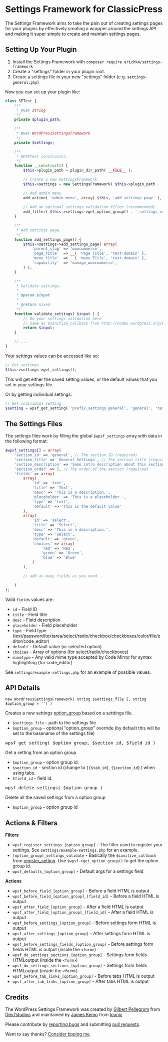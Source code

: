 Settings Framework for ClassicPress
============================

The Settings Framework aims to take the pain out of creating settings pages for your plugins
by effectively creating a wrapper around the settings API and making it super simple to create and maintain
settings pages.

Setting Up Your Plugin
----------------------

1. Install the Settings Framework with `composer require erichk4/settings-framework`
2. Create a "settings" folder in your plugin root.
3. Create a settings file in your new "settings" folder (e.g. `settings-general.php`)

Now you can set up your plugin like:

```php
class SFTest {
	/**
	 * @var string
	 */
	private $plugin_path;

	/**
	 * @var WordPressSettingsFramework
	 */
	private $settings;

	/**
	 * WPSFTest constructor.
	 */
	function __construct() {
		$this->plugin_path = plugin_dir_path( __FILE__ );

		// Create a new SettingsFramework
		$this->settings = new SettingsFramework( $this->plugin_path . 'settings/settings-general.php', 'prefix_settings_general' );

		// Add admin menu
		add_action( 'admin_menu', array( $this, 'add_settings_page' ), 20 );
		
		// Add an optional settings validation filter (recommended)
		add_filter( $this->settings->get_option_group() . '_settings_validate', array( &$this, 'validate_settings' ) );
	}

	/**
	 * Add settings page.
	 */
	function add_settings_page() {
		$this->settings->add_settings_page( array(
			'parent_slug' => 'woocommerce',
			'page_title'  => __( 'Page Title', 'text-domain' ),
			'menu_title'  => __( 'menu Title', 'text-domain' ),
			'capability'  => 'manage_woocommerce',
		) );
	}

	/**
	 * Validate settings.
	 * 
	 * @param $input
	 *
	 * @return mixed
	 */
	function validate_settings( $input ) {
		// Do your settings validation here
		// Same as $sanitize_callback from http://codex.wordpress.org/Function_Reference/register_setting
		return $input;
	}

	// ...
}
```

Your settings values can be accessed like so:

```php
// Get settings
$this->settings->get_settings();
```

This will get either the saved setting values, or the default values that you set in your settings file.

Or by getting individual settings:

```php
// Get individual setting
$setting = wpsf_get_setting( 'prefix_settings_general', 'general', 'text' );
```


The Settings Files
------------------

The settings files work by filling the global `$wpsf_settings` array with data in the following format:

```php
$wpsf_settings[] = array(
    'section_id' => 'general', // The section ID (required)
    'section_title' => 'General Settings', // The section title (required)
    'section_description' => 'Some intro description about this section.', // The section description (optional)
    'section_order' => 5, // The order of the section (required)
    'fields' => array(
        array(
            'id' => 'text',
            'title' => 'Text',
            'desc' => 'This is a description.',
            'placeholder' => 'This is a placeholder.',
            'type' => 'text',
            'default' => 'This is the default value'
        ),
        array(
            'id' => 'select',
            'title' => 'Select',
            'desc' => 'This is a description.',
            'type' => 'select',
            'default' => 'green',
            'choices' => array(
                'red' => 'Red',
                'green' => 'Green',
                'blue' => 'Blue'
            )
        ),

        // add as many fields as you need...

    )
);
```

Valid `fields` values are:

* `id` - Field ID
* `title` - Field title
* `desc` - Field description
* `placeholder` - Field placeholder
* `type` - Field type (text/password/textarea/select/radio/checkbox/checkboxes/color/file/editor/code_editor)
* `default` - Default value (or selected option)
* `choices` - Array of options (for select/radio/checkboxes)
* `mimetype` - Any valid mime type accepted by Code Mirror for syntax highlighting (for code_editor)

See `settings/example-settings.php` for an example of possible values.


API Details
-----------

    new WordPressSettingsFramework( string $settings_file [, string $option_group = ''] )

Creates a new settings [option_group](http://codex.wordpress.org/Function_Reference/register_setting) based on a setttings file.

* `$settings_file` - path to the settings file
* `$option_group` - optional "option_group" override (by default this will be set to the basename of the settings file)

<pre>wpsf_get_setting( $option_group, $section_id, $field_id )</pre>

Get a setting from an option group

* `$option_group` - option group id.
* `$section_id` - section id (change to `[{$tab_id}_{$section_id}]` when using tabs.
* `$field_id` - field id.

<pre>wpsf_delete_settings( $option_group )</pre>

Delete all the saved settings from a option group

* `$option_group` - option group id

Actions & Filters
---------------

**Filters**

* `wpsf_register_settings_[option_group]` - The filter used to register your settings. See `settings/example-settings.php` for an example.
* `[option_group]_settings_validate` - Basically the `$sanitize_callback` from [register_setting](http://codex.wordpress.org/Function_Reference/register_setting). Use `$wpsf->get_option_group()` to get the option group id.
* `wpsf_defaults_[option_group]` - Default args for a settings field

**Actions**

* `wpsf_before_field_[option_group]` - Before a field HTML is output
* `wpsf_before_field_[option_group]_[field_id]` - Before a field HTML is output
* `wpsf_after_field_[option_group]` - After a field HTML is output
* `wpsf_after_field_[option_group]_[field_id]` - After a field HTML is output
* `wpsf_before_settings_[option_group]` - Before settings form HTML is output
* `wpsf_after_settings_[option_group]` - After settings form HTML is output
* `wpsf_before_settings_fields_[option_group]` - Before settings form fields HTML is output (inside the `<form>`)
* `wpsf_do_settings_sections_[option_group]` - Settings form fields HTMLoutput (inside the `<form>`)
* `wpsf_do_settings_sections_[option_group]` - Settings form fields HTMLoutput (inside the `<form>`)
* `wpsf_before_tab_links_[option_group]` - Before tabs HTML is output
* `wpsf_after_tab_links_[option_group]` - After tabs HTML is output

Credits
-------

The WordPress Settings Framework was created by [Gilbert Pellegrom](http://gilbert.pellegrom.me) from [Dev7studios](http://dev7studios.com) and maintained by [James Kemp](https://jckemp.com) from [Iconic](https://iconicwp.com)

Please contribute by [reporting bugs](https://github.com/jamesckemp/WordPress-Settings-Framework/issues) and submitting [pull requests](https://github.com/jamesckemp/WordPress-Settings-Framework/pulls).

Want to say thanks? [Consider tipping me](https://www.paypal.me/jamesckemp).
